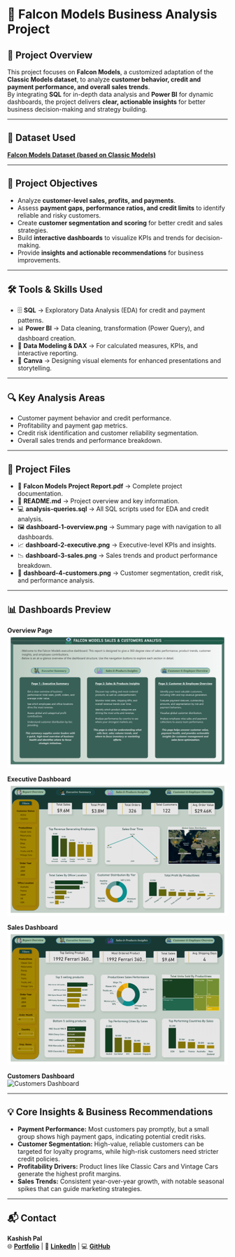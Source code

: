 # 🦅 Falcon Models Business Analysis Project

## 📌 Project Overview  
This project focuses on **Falcon Models**, a customized adaptation of the **Classic Models dataset**, to analyze **customer behavior, credit and payment performance, and overall sales trends**.  
By integrating **SQL** for in-depth data analysis and **Power BI** for dynamic dashboards, the project delivers **clear, actionable insights** for better business decision-making and strategy building.

---

## 📂 Dataset Used    
[**Falcon Models Dataset (based on Classic Models)**](https://github.com/Ayushi0214/Datasets/blob/main/classic_models_dataset.zip)

---

## 🎯 Project Objectives  
- Analyze **customer-level sales, profits, and payments**.  
- Assess **payment gaps, performance ratios, and credit limits** to identify reliable and risky customers.  
- Create **customer segmentation and scoring** for better credit and sales strategies.  
- Build **interactive dashboards** to visualize KPIs and trends for decision-making.  
- Provide **insights and actionable recommendations** for business improvements.  

---

## 🛠️ Tools & Skills Used  
- 🗄️ **SQL** → Exploratory Data Analysis (EDA) for credit and payment patterns.  
- 📊 **Power BI** → Data cleaning, transformation (Power Query), and dashboard creation.  
- 📐 **Data Modeling & DAX** → For calculated measures, KPIs, and interactive reporting.  
- 🎨 **Canva** → Designing visual elements for enhanced presentations and storytelling.

---

## 🔍 Key Analysis Areas  
- Customer payment behavior and credit performance.  
- Profitability and payment gap metrics.  
- Credit risk identification and customer reliability segmentation.  
- Overall sales trends and performance breakdown.  

---

## 📁 Project Files  
- 📄 **Falcon Models Project Report.pdf** → Complete project documentation.  
- 📝 **README.md** → Project overview and key information.  
- 💻 **analysis-queries.sql** → All SQL scripts used for EDA and credit analysis.  
- 🖼️ **dashboard-1-overview.png** → Summary page with navigation to all dashboards.  
- 📈 **dashboard-2-executive.png** → Executive-level KPIs and insights.  
- 📉 **dashboard-3-sales.png** → Sales trends and product performance breakdown.  
- 👥 **dashboard-4-customers.png** → Customer segmentation, credit risk, and performance analysis.  

---

## 📊 Dashboards Preview  

**Overview Page**  
![Dashboard Overview](dashboard-1-overview.png)

**Executive Dashboard**  
![Executive Dashboard](dashboard-2-executive.png)

**Sales Dashboard**  
![Sales Dashboard](dashboard-3-sales.png)

**Customers Dashboard**  
![Customers Dashboard](dashboard-4-customers.png)

---

## 💡 Core Insights & Business Recommendations  
- **Payment Performance:** Most customers pay promptly, but a small group shows high payment gaps, indicating potential credit risks.  
- **Customer Segmentation:** High-value, reliable customers can be targeted for loyalty programs, while high-risk customers need stricter credit policies.  
- **Profitability Drivers:** Product lines like Classic Cars and Vintage Cars generate the highest profit margins.  
- **Sales Trends:** Consistent year-over-year growth, with notable seasonal spikes that can guide marketing strategies.  

---

## 📬 Contact  
**Kashish Pal**  
🌐 [**Portfolio**](https://kashishpal.framer.website) | 💼 [**LinkedIn**](http://www.linkedin.com/in/kashishpal04) | 💻 [**GitHub**](https://github.com/kashishpal4)

